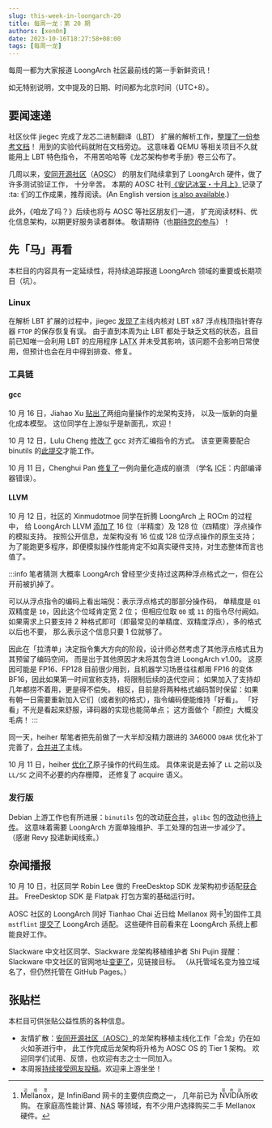 ```yaml
---
slug: this-week-in-loongarch-20
title: 每周一龙：第 20 期
authors: [xen0n]
date: 2023-10-16T18:27:58+08:00
tags: [每周一龙]
---
```


每周一都为大家报道 LoongArch 社区最前线的第一手新鲜资讯！

<!-- truncate -->

如无特别说明，文中提及的日期、时间都为北京时间（UTC+8）。

## 要闻速递

社区伙伴 jiegec 完成了龙芯二进制翻译（<abbr title="Loongson Binary Translation">LBT</abbr>）
扩展的解析工作，[整理了一份参考文档](https://github.com/jiegec/la-inst/blob/master/LBT.md)！
用到的实验代码就附在文档旁边。
这意味着 QEMU 等相关项目不久就能用上 LBT 特色指令，
不用苦哈哈等《龙芯架构参考手册》卷三公布了。

几周以来，[安同开源社区][aosc]（<abbr title="Anthon Open Source Community">AOSC</abbr>）
的朋友们陆续拿到了 LoongArch 硬件，做了许多测试验证工作，
十分辛苦。
本期的 AOSC 社刊[《安记冰室・十月上》](https://github.com/AOSC-Dev/newsroom/blob/76c6dc1571cba2af74673b51df70f5f3d43ed1a0/coffee-break/20231014/zh_CN.md)记录了
:ta: 们的工作成果，推荐阅读。(An English version [is also available](https://github.com/AOSC-Dev/newsroom/blob/76c6dc1571cba2af74673b51df70f5f3d43ed1a0/coffee-break/20231014/en.md).)

此外，《咱龙了吗？》后续也将与 AOSC 等社区朋友们一道，
扩充阅读材料、优化信息架构，以期更好服务读者群体。
敬请期待（也[期待您的参与](https://github.com/loongson-community/areweloongyet)）！

## 先「马」再看

本栏目的内容具有一定延续性，将持续追踪报道 LoongArch 领域的重要或长期项目（坑）。

### Linux

在解析 LBT 扩展的过程中，jiegec [发现了](https://bugzilla.kernel.org/show_bug.cgi?id=218012)主线内核对
LBT x87 浮点栈顶指针寄存器 `FTOP` 的保存恢复有误。
由于直到本周为止 LBT 都处于缺乏文档的状态，且目前已知唯一会利用 LBT 的应用程序 <abbr title="Loongson Architecture Translator for x86">LATX</abbr> 并未受其影响，该问题不会影响日常使用，但预计也会在月中得到排查、修复。

### 工具链

#### gcc

10 月 16 日，Jiahao Xu [贴出了](https://gcc.gnu.org/pipermail/gcc-patches/2023-October/633086.html)两组向量操作的龙架构支持，
以及一版新的向量化成本模型。
这位同学在上游似乎是新面孔，欢迎！

10 月 12 日，Lulu Cheng [修改了](https://gcc.gnu.org/pipermail/gcc-patches/2023-October/632748.html)
gcc 对齐汇编指令的方式。
该变更需要配合 binutils 的[此提交](https://sourceware.org/git/gitweb.cgi?p=binutils-gdb.git;a=commitdiff;h=1fb3cdd87ec61715a5684925fb6d6a6cf53bb97c)才能工作。

10 月 11 日，Chenghui Pan [修复了](https://gcc.gnu.org/pipermail/gcc-patches/2023-October/632607.html)一例向量化造成的崩溃
（学名 <abbr title="internal compiler error">ICE</abbr>：内部编译器错误）。

#### LLVM

10 月 12 日，社区的 Xinmudotmoe 同学在折腾 LoongArch 上 ROCm 的过程中，
给 LoongArch LLVM [添加了](https://github.com/llvm/llvm-project/pull/68851)
16 位（半精度）及 128 位（四精度）浮点操作的模拟支持。
按照公开信息，龙架构没有 16 位或 128 位浮点操作的原生支持；
为了能跑更多程序，即便模拟操作性能肯定不如真实硬件支持，对生态整体而言也值了。

:::info 笔者猜测
大概率 LoongArch 曾经至少支持过这两种浮点格式之一，但在公开前被扒掉了。

可以从浮点指令的编码上看出端倪：表示浮点格式的那部分操作码，
单精度是 `01` 双精度是 `10`，因此这个位域肯定宽 2 位；
但相应位取 `00` 或 `11` 的指令尽付阙如。
如果需求上只要支持 2 种格式即可（即最常见的单精度、双精度浮点），多的格式以后也不要，
那么表示这个信息只要 1 位就够了。

因此在「拉清单」决定指令集大方向的阶段，设计师必然考虑了其他浮点格式且为其预留了编码空间，
而是出于其他原因才未将其包含进 LoongArch v1.00。
这原因可能是 FP16、FP128 目前很少用到，且机器学习场景往往都用 FP16
的变体 BF16，因此如果第一时间宣称支持，将限制后续的迭代空间；
如果加入了支持却几年都捞不着用，更是得不偿失。
相反，目前是将两种格式编码暂时保留：如果有朝一日需要重新加入它们（或者别的格式），指令编码便能维持「好看」。
「好看」不光是看起来舒服，译码器的实现也能简单点；
这方面做个「颜控」大概没毛病！
:::

同一天，heiher 帮笔者把先前做了一大半却没精力跟进的 3A6000 `DBAR`
优化补丁完善了，[合并进了](https://github.com/llvm/llvm-project/pull/68787)主线。

10 月 11 日，heiher [优化了](https://github.com/llvm/llvm-project/pull/67391)原子操作的代码生成。
具体来说是去掉了 `LL` 之前以及 `LL/SC` 之间不必要的内存栅障，
还修复了 acquire 语义。

### 发行版

Debian 上游工作也有所进展：`binutils` 包的改动[获合并](https://tracker.debian.org/news/1470074/accepted-binutils-2415020231010-1-source-amd64-all-into-experimental/)，`glibc`
包的[改动](https://salsa.debian.org/glibc-team/glibc/-/commit/859b3e39e09a57f0735f04514d2b574f80c3926c)也[待上传](https://bugs.debian.org/cgi-bin/bugreport.cgi?bug=1053717)。
这意味着需要 LoongArch 方面单独维护、手工处理的包进一步减少了。
（感谢 Revy 投递新闻线索。）

## 杂闻播报

<a name="freedesktop-sdk-initial-support-merged"></a>
10 月 10 日，社区同学 Robin Lee 做的 FreeDesktop SDK 龙架构初步适配[获合并](https://gitlab.com/freedesktop-sdk/freedesktop-sdk/-/merge_requests/12203)。
FreeDesktop SDK 是 Flatpak 打包方案的基础运行时。

AOSC 社区的 LoongArch 同好 Tianhao Chai 近日给 Mellanox 网卡[^注一]的固件工具 `mstflint`
[提交了](https://github.com/Mellanox/mstflint/pull/836) LoongArch 适配。
这些硬件目前看来在 LoongArch 系统上都能良好工作。

[^注一]: <ruby>Mellanox<rt>迈络思</rt></ruby>，是 InfiniBand 网卡的主要供应商之一，
几年前已为 <ruby>NVIDIA<rt>英伟达</rt></ruby>所收购。
在家庭高性能计算、<abbr title="network-attached storage">NAS</abbr> 等领域，有不少用户选择购买二手 Mellanox 硬件。

Slackware 中文社区同学、Slackware 龙架构移植维护者 Shi Pujin 提醒：Slackware
中文社区的官网地址[变更了](http://www.slackwarecn.cn)，见链接目标。
（从托管域名变为独立域名了，但仍然托管在 GitHub Pages。）


## 张贴栏

本栏目可供张贴公益性质的各种信息。

* 友情扩散：[安同开源社区（AOSC）][aosc]的龙架构移植主线化工作「合龙」仍在如火如荼进行中，
  此工作完成后龙架构将升格为 AOSC OS 的 Tier 1 架构。
  欢迎同学们试用、反馈，也欢迎有志之士一同加入。
* 本周报[持续接受网友投稿][call-for-submissions]。欢迎来上游坐坐！

[aosc]: https://aosc.io
[call-for-submissions]: https://github.com/loongson-community/areweloongyet/issues/16
